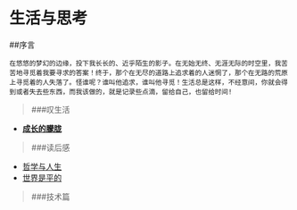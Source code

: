 
# 生活与思考<i class="icon-love"></i>

##序言

  `在悠悠的梦幻的边缘，投下我长长的、近乎陌生的影子。在无始无终、无涯无际的时空里，我苦苦地寻觅着我要寻求的答案！终于，那个在无尽的道路上追求着的人迷惘了，那个在无路的荒原上寻觅着的人失落了。怪谁呢？谁叫他追求，谁叫他寻觅！生活总是这样，不经意间，你就会得到或者失去些东西，而我该做的，就是记录些点滴，留给自己，也留给时间!`

> ###叹生活

- **[成长的朦胧](https://github.com/lin-credible/life-and-thinking/blob/master/life/%E6%88%90%E9%95%BF.md)**

> ###读后感

- [哲学与人生](https://github.com/lin-credible/life-and-thinking/blob/master/After-reading/%E5%93%B2%E5%AD%A6%E4%B8%8E%E4%BA%BA%E7%94%9F.md)
- [世界是平的](https://github.com/lin-credible/life-and-thinking/blob/master/After-reading/%E4%B8%96%E7%95%8C%E6%98%AF%E5%B9%B3%E7%9A%84.md)

> ###技术篇


